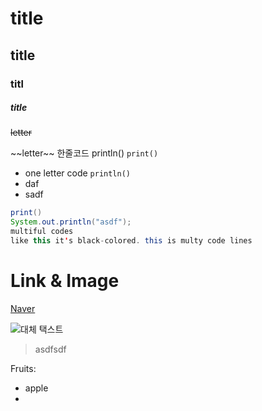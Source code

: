 # title
## title
### titl
##### title

~~letter~~

\~~letter\~~
한줄코드 println()   `print()`
- one letter code `println()`
- daf
- sadf

```java
print()
System.out.println("asdf");
multiful codes 
like this it's black-colored. this is multy code lines
```

# Link & Image
[Naver](www.naver.com)

![대체 택스트](https://search.pstatic.net/common/?src=http%3A%2F%2Fblogfiles.naver.net%2FMjAxOTA0MTRfNzYg%2FMDAxNTU1MjUyNDcyMzMx.yTCspKzNVVwPZw6VUV1oYBiVbznu90UbnVcnuJf_2rYg.qq_ACn-8DvoXB7mzkpJjDEgy9e5ELiIt9hqlZnkNfVog.PNG.nhj7%2Fimage.png&type=a340)



>asdfsdf

Fruits:
* apple
* 


